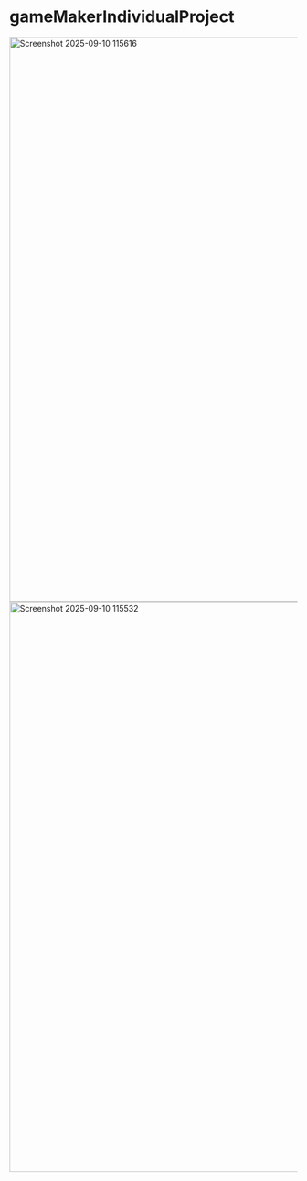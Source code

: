 # gameMakerIndividualProject

<img width="1271" height="989" alt="Screenshot 2025-09-10 115616" src="https://github.com/user-attachments/assets/0680031b-acdd-4c9f-b513-6202938e28ba" />

<img width="1274" height="997" alt="Screenshot 2025-09-10 115532" src="https://github.com/user-attachments/assets/d40417de-8314-49b9-9e21-4467c1b82712" />
